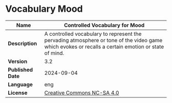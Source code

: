 # Vocabulary Mood

| **Name**           | Controlled Vocabulary for Mood                                                                                                                                                                 |
|--------------------|-----------------------------------------------------------------------------------------------------------------------------------------------------------------------------------------------------|
| **Description**    | A controlled vocabulary to represent the pervading atmosphere or tone of the video game which evokes or recalls a certain emotion or state of mind. |
| **Version**        | 3.2                                                                                                                                                                                               |
| **Published Date** | 2024-09-04                                                                                                                                                                                          |
| **Language**       | eng                                                                                                                                                                                                 |
| **License**        | [Creative Commons NC-SA 4.0](https://creativecommons.org/licenses/by-nc-sa/4.0/)  |
